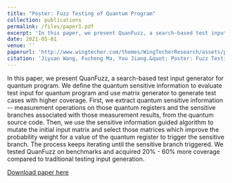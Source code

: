 ```yaml
---
title: "Poster: Fuzz Testing of Quantum Program"
collection: publications
permalink: /files/paper1.pdf
excerpt: 'In this paper, we present QuanFuzz, a search-based test input generator for quantum program. We define the quantum sensitive information to evaluate test input for quantum program and use matrix generator to generate test cases with higher coverage. First, we extract quantum sensitive information -- measurement operations on those quantum registers and the sensitive branches associated with those measurement results, from the quantum source code. Then, we use the sensitive information guided algorithm to mutate the initial input matrix and select those matrices which improve the probability weight for a value of the quantum register to trigger the sensitive branch. The process keeps iterating until the sensitive branch triggered. We tested QuanFuzz on benchmarks and acquired 20% - 60% more coverage compared to traditional testing input generation.'
date: 2021-05-01
venue: ''
paperurl: 'http://www.wingtecher.com/themes/WingTecherResearch/assets/papers/icst_industry_21.pdf'
citation: 'Jiyuan Wang, Fucheng Ma, You Jiang.&quot; Poster: Fuzz Testing of Quantum Program &quot;'
---
```


In this paper, we present QuanFuzz, a search-based test input generator for quantum program. We define the quantum sensitive information to evaluate test input for quantum program and use matrix generator to generate test cases with higher coverage. First, we extract quantum sensitive information -- measurement operations on those quantum registers and the sensitive branches associated with those measurement results, from the quantum source code. Then, we use the sensitive information guided algorithm to mutate the initial input matrix and select those matrices which improve the probability weight for a value of the quantum register to trigger the sensitive branch. The process keeps iterating until the sensitive branch triggered. We tested QuanFuzz on benchmarks and acquired 20% - 60% more coverage compared to traditional testing input generation.

[Download paper here](http://www.wingtecher.com/themes/WingTecherResearch/assets/papers/icst_industry_21.pdf)
